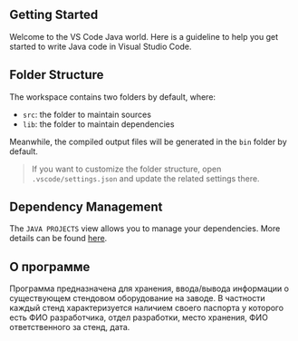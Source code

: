 ## Getting Started

Welcome to the VS Code Java world. Here is a guideline to help you get started to write Java code in Visual Studio Code.

## Folder Structure

The workspace contains two folders by default, where:

- `src`: the folder to maintain sources
- `lib`: the folder to maintain dependencies

Meanwhile, the compiled output files will be generated in the `bin` folder by default.

> If you want to customize the folder structure, open `.vscode/settings.json` and update the related settings there.

## Dependency Management

The `JAVA PROJECTS` view allows you to manage your dependencies. More details can be found [here](https://github.com/microsoft/vscode-java-dependency#manage-dependencies).

## О программе

Программа предназначена для хранения, ввода/вывода информации о существующем стендовом оборудование на заводе. В частности каждый стенд характеризуется наличием своего паспорта у которого есть ФИО разработчика, отдел разработки, место хранения, ФИО ответственного за стенд, дата.